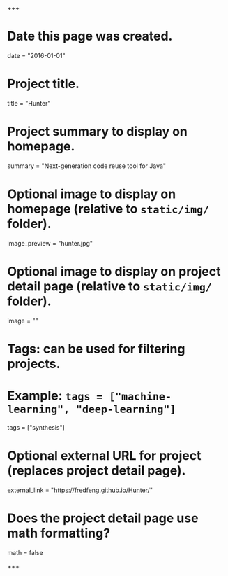 +++
# Date this page was created.
date = "2016-01-01"

# Project title.
title = "Hunter"

# Project summary to display on homepage.
summary = "Next-generation code reuse tool for Java"

# Optional image to display on homepage (relative to `static/img/` folder).
image_preview = "hunter.jpg"

# Optional image to display on project detail page (relative to `static/img/` folder).
image = ""

# Tags: can be used for filtering projects.
# Example: `tags = ["machine-learning", "deep-learning"]`
tags = ["synthesis"]

# Optional external URL for project (replaces project detail page).
external_link = "https://fredfeng.github.io/Hunter/"

# Does the project detail page use math formatting?
math = false

+++
